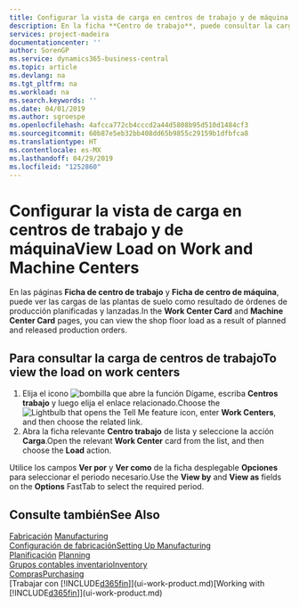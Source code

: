```yaml
---
title: Configurar la vista de carga en centros de trabajo y de máquina | Documentos de Microsoft
description: En la ficha **Centro de trabajo**, puede consultar la carga en los centros de trabajo como resultado de órdenes de producción lanzadas.
services: project-madeira
documentationcenter: ''
author: SorenGP
ms.service: dynamics365-business-central
ms.topic: article
ms.devlang: na
ms.tgt_pltfrm: na
ms.workload: na
ms.search.keywords: ''
ms.date: 04/01/2019
ms.author: sgroespe
ms.openlocfilehash: 4afcca772cb4cccd2a44d5808b95d510d1484cf3
ms.sourcegitcommit: 60b87e5eb32bb408dd65b9855c29159b1dfbfca8
ms.translationtype: HT
ms.contentlocale: es-MX
ms.lasthandoff: 04/29/2019
ms.locfileid: "1252860"
---
```

# <a name="view-load-on-work-and-machine-centers"></a><span data-ttu-id="19399-103">Configurar la vista de carga en centros de trabajo y de máquina</span><span class="sxs-lookup"><span data-stu-id="19399-103">View Load on Work and Machine Centers</span></span>
<span data-ttu-id="19399-104">En las páginas **Ficha de centro de trabajo** y **Ficha de centro de máquina**, puede ver las cargas de las plantas de suelo como resultado de órdenes de producción planificadas y lanzadas.</span><span class="sxs-lookup"><span data-stu-id="19399-104">In the **Work Center Card** and **Machine Center Card** pages, you can view the shop floor load as a result of planned and released production orders.</span></span>    

## <a name="to-view-the-load-on-work-centers"></a><span data-ttu-id="19399-105">Para consultar la carga de centros de trabajo</span><span class="sxs-lookup"><span data-stu-id="19399-105">To view the load on work centers</span></span>  
1.  <span data-ttu-id="19399-106">Elija el icono ![bombilla que abre la función Dígame](media/ui-search/search_small.png "Dígame que desea hacer"), escriba **Centros trabajo** y luego elija el enlace relacionado.</span><span class="sxs-lookup"><span data-stu-id="19399-106">Choose the ![Lightbulb that opens the Tell Me feature](media/ui-search/search_small.png "Tell me what you want to do") icon, enter **Work Centers**, and then choose the related link.</span></span>  
2.  <span data-ttu-id="19399-107">Abra la ficha relevante **Centro trabajo** de lista y seleccione la acción **Carga**.</span><span class="sxs-lookup"><span data-stu-id="19399-107">Open the relevant **Work Center** card from the list, and then choose the **Load** action.</span></span>  

<span data-ttu-id="19399-108">Utilice los campos **Ver por** y **Ver como** de la ficha desplegable **Opciones** para seleccionar el periodo necesario.</span><span class="sxs-lookup"><span data-stu-id="19399-108">Use the **View by** and **View as** fields on the **Options** FastTab to select the required period.</span></span>  

## <a name="see-also"></a><span data-ttu-id="19399-109">Consulte también</span><span class="sxs-lookup"><span data-stu-id="19399-109">See Also</span></span>  
<span data-ttu-id="19399-110">[Fabricación](production-manage-manufacturing.md)  </span><span class="sxs-lookup"><span data-stu-id="19399-110">[Manufacturing](production-manage-manufacturing.md)  </span></span>  
[<span data-ttu-id="19399-111">Configuración de fabricación</span><span class="sxs-lookup"><span data-stu-id="19399-111">Setting Up Manufacturing</span></span>](production-configure-production-processes.md)  
<span data-ttu-id="19399-112">[Planificación](production-planning.md)    </span><span class="sxs-lookup"><span data-stu-id="19399-112">[Planning](production-planning.md)    </span></span>  
[<span data-ttu-id="19399-113">Grupos contables inventario</span><span class="sxs-lookup"><span data-stu-id="19399-113">Inventory</span></span>](inventory-manage-inventory.md)  
[<span data-ttu-id="19399-114">Compras</span><span class="sxs-lookup"><span data-stu-id="19399-114">Purchasing</span></span>](purchasing-manage-purchasing.md)  
<span data-ttu-id="19399-115">[Trabajar con [!INCLUDE[d365fin](includes/d365fin_md.md)]](ui-work-product.md)</span><span class="sxs-lookup"><span data-stu-id="19399-115">[Working with [!INCLUDE[d365fin](includes/d365fin_md.md)]](ui-work-product.md)</span></span>
